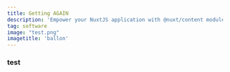 ```yaml
---
title: Getting AGAIN
description: 'Empower your NuxtJS application with @nuxt/content module: write in a content/ directory and fetch your Markdown, JSON, YAM'
tag: software
image: "test.png"
imagetitle: 'ballon'
---
```



### test